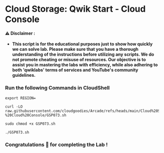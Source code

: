 #  Cloud Storage: Qwik Start - Cloud Console


#### ⚠️ Disclaimer :
- **This script is for the educational purposes just to show how quickly we can solve lab. Please make sure that you have a thorough understanding of the instructions before utilizing any scripts. We do not promote cheating or  misuse of resources. Our objective is to assist you in mastering the labs with efficiency, while also adhering to both 'qwiklabs' terms of services and YouTube's community guidelines.**

### Run the following Commands in CloudShell 

```
export REGION=
```

```
curl -LO raw.githubusercontent.com/cloudgoodies/Arcade/refs/heads/main/Cloud%20Storage%3A%20Qwik%20Start%20-%20Cloud%20Console/GSP073.sh

sudo chmod +x GSP073.sh

./GSP073.sh
```

### Congratulations 🎉 for completing the Lab !
